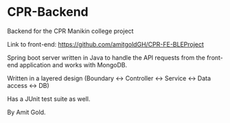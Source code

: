 # CPR-Backend

Backend for the CPR Manikin college project

Link to front-end: https://github.com/amitgoldGH/CPR-FE-BLEProject

Spring boot server written in Java to handle the API requests from the front-end application and works with MongoDB.

Written in a layered design (Boundary <-> Controller <-> Service <-> Data access <-> DB)

Has a JUnit test suite as well.

By Amit Gold.
